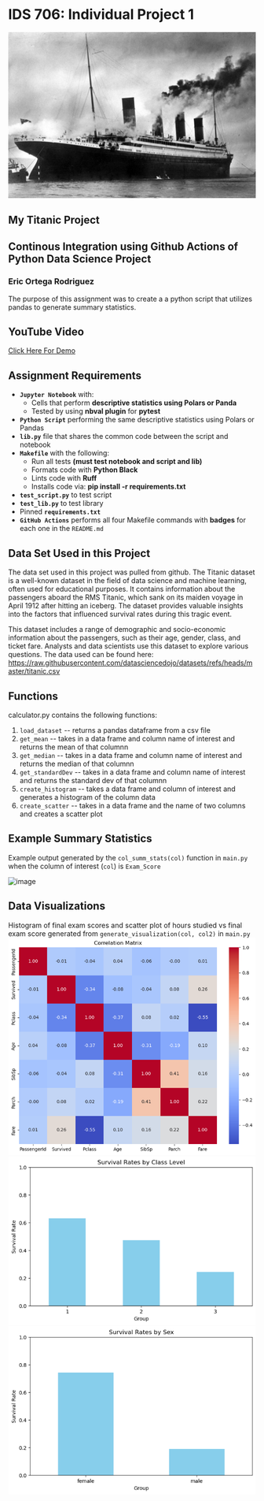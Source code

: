 # IDS 706: Individual Project 1
![image](titanic.jpeg)

## My Titanic Project 
## Continous Integration using Github Actions of Python Data Science Project
### Eric Ortega Rodriguez

The purpose of this assignment was to create a a python script that utilizes pandas to generate summary statistics.


## YouTube Video
[Click Here For Demo](https://youtu.be/vSQjf4tW-9M)

## Assignment Requirements
* __`Jupyter Notebook`__ with:
  - Cells that perform __descriptive statistics using Polars or Panda__
  - Tested by using __nbval plugin__ for __pytest__
*	__`Python Script`__ performing the same descriptive statistics using Polars or Pandas
* __`lib.py`__ file that shares the common code between the script and notebook
* __`Makefile`__ with the following:
  - Run all tests __(must test notebook and script and lib)__
  - Formats code with __Python Black__
  - Lints code with __Ruff__
  - Installs code via:  __pip install -r requirements.txt__
*	__`test_script.py`__ to test script
*	__`test_lib.py`__ to test library
*	Pinned __`requirements.txt`__
*	__`GitHub Actions`__ performs all four Makefile commands with __badges__ for each one in the `README.md`



## Data Set Used in this Project
The data set used in this project was pulled from github. The Titanic dataset is a well-known dataset in the field of data science and machine learning, often used for educational purposes. It contains information about the passengers aboard the RMS Titanic, which sank on its maiden voyage in April 1912 after hitting an iceberg. The dataset provides valuable insights into the factors that influenced survival rates during this tragic event.

This dataset includes a range of demographic and socio-economic information about the passengers, such as their age, gender, class, and ticket fare. Analysts and data scientists use this dataset to explore various questions.
The data used can be found here: 
https://raw.githubusercontent.com/datasciencedojo/datasets/refs/heads/master/titanic.csv

## Functions
calculator.py contains the following functions: 
1. ```load_dataset``` -- returns a pandas dataframe from a csv file
2. ```get_mean``` -- takes in a data frame and column name of interest and returns the mean of that columnn
3. ```get_median``` -- takes in a data frame and column name of interest and returns the median of that columnn
4. ```get_standardDev``` -- takes in a data frame and column name of interest and returns the standard dev of that columnn
5. ```create_histogram``` -- takes a data frame and column of interest and generates a histogram of the column data
6. ```create_scatter``` -- takes in a data frame and the name of two columns and creates a scatter plot

## Example Summary Statistics
Example output generated by the ```col_summ_stats(col)``` function in ```main.py``` when the column of interest (```col```) is ```Exam_Score```

![image](Function_output_Images/Summary_statitics.png)

## Data Visualizations
Histogram of final exam scores and scatter plot of hours studied vs final exam score generated from ```generate_visualization(col, col2)``` in ```main.py```
![image](correlation-matrix.png)
![image](survival_by_class.png)
![image](survival_by_sex.png)

